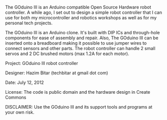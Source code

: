 

The GOduino III is an Arduino compatible Open Source Hardware robot controller. A while ago, I set out to design a simple robot controller that I can use for both my microcontroller and robotics workshops as well as for my personal tech projects. 

The GOduino III is an Arduino clone. It's built with DIP ICs and through-hole components for ease of assembly and repair.  Also, The GOduino III can be inserted onto a breadboard making it possible to use jumper wires to connect sensors and other parts. The robot controller can handle 2 small servos and 2 DC brushed motors (max 1.2A for each motor).

Project: GOduino III robot controller

Designer: Hazim Bitar (techbitar at gmail dot com)

Date: July 12, 2012

License: The code is public domain and the hardware design in Create Commons 

DISCLAIMER: Use the GOduino III and its support tools and programs at your own risk. 
